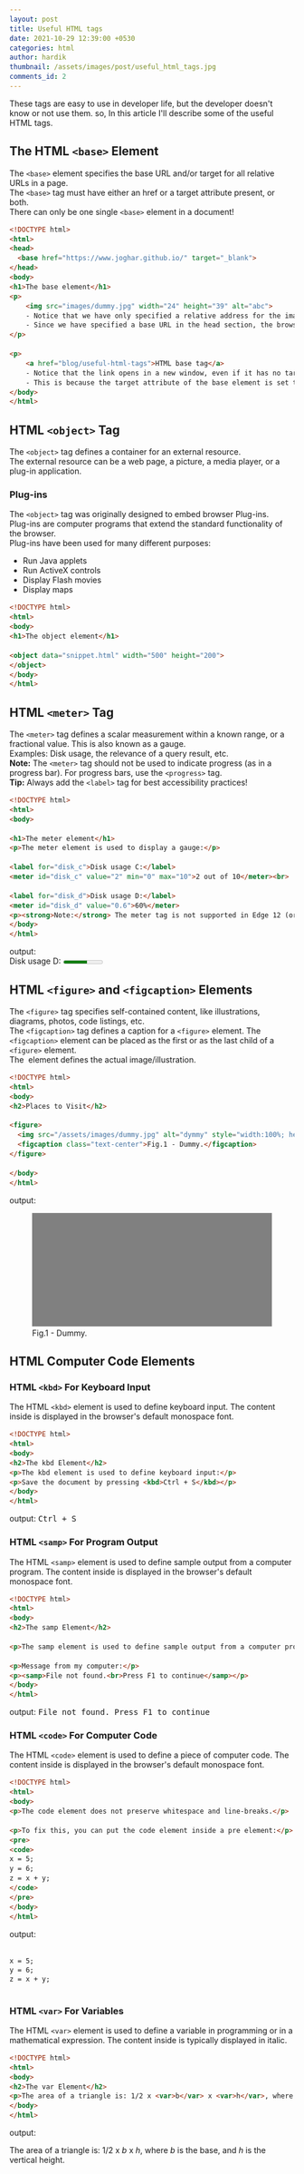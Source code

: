 ```yaml
---
layout: post
title: Useful HTML tags
date: 2021-10-29 12:39:00 +0530
categories: html
author: hardik
thumbnail: /assets/images/post/useful_html_tags.jpg
comments_id: 2
---
```


These tags are easy to use in developer life, but the developer doesn't know or not use them. so, In this article I'll describe some of the useful HTML tags. <!--more-->

## The HTML **```<base>```** Element

The ```<base>``` element specifies the base URL and/or target for all relative URLs in a page.<br/>
The ```<base>``` tag must have either an href or a target attribute present, or both.<br/>
There can only be one single ```<base>``` element in a document!

```html
<!DOCTYPE html>
<html>
<head>
  <base href="https://www.joghar.github.io/" target="_blank">
</head>
<body>
<h1>The base element</h1>
<p>
    <img src="images/dummy.jpg" width="24" height="39" alt="abc"> 
    - Notice that we have only specified a relative address for the image. 
    - Since we have specified a base URL in the head section, the browser will look for the image at "https://www.joghar.github.io/images/dummy.gif".
</p>

<p>
    <a href="blog/useful-html-tags">HTML base tag</a> 
    - Notice that the link opens in a new window, even if it has no target="_blank" attribute. 
    - This is because the target attribute of the base element is set to "_blank".</p>
</body>
</html>
```

## HTML **```<object>```** Tag

The ```<object>``` tag defines a container for an external resource.<br/>
The external resource can be a web page, a picture, a media player, or a plug-in application.<br/>

### Plug-ins
The ```<object>``` tag was originally designed to embed browser Plug-ins.<br/>
Plug-ins are computer programs that extend the standard functionality of the browser.<br/>
Plug-ins have been used for many different purposes:
- Run Java applets
- Run ActiveX controls
- Display Flash movies
- Display maps

``` html
<!DOCTYPE html>
<html>
<body>
<h1>The object element</h1>

<object data="snippet.html" width="500" height="200">
</object>
</body>
</html>
```

## HTML **```<meter>```** Tag

The ```<meter>``` tag defines a scalar measurement within a known range, or a fractional value. This is also known as a gauge.<br/>
Examples: Disk usage, the relevance of a query result, etc.<br/>
**Note:** The ```<meter>``` tag should not be used to indicate progress (as in a progress bar). For progress bars, use the ```<progress>``` tag.<br/>
**Tip:** Always add the ```<label>``` tag for best accessibility practices!

```html
<!DOCTYPE html>
<html>
<body>

<h1>The meter element</h1>
<p>The meter element is used to display a gauge:</p>

<label for="disk_c">Disk usage C:</label>
<meter id="disk_c" value="2" min="0" max="10">2 out of 10</meter><br>

<label for="disk_d">Disk usage D:</label>
<meter id="disk_d" value="0.6">60%</meter>
<p><strong>Note:</strong> The meter tag is not supported in Edge 12 (or earlier).</p>
</body>
</html>
```
output:<br/>
<label for="disk_d">Disk usage D:</label>
<meter id="disk_d" value="0.6">60%</meter>

## HTML **```<figure>```** and **```<figcaption>```** Elements
The ```<figure>``` tag specifies self-contained content, like illustrations, diagrams, photos, code listings, etc.<br/>
The ```<figcaption>``` tag defines a caption for a ```<figure>``` element. The ```<figcaption>``` element can be placed as the first or as the last child of a ```<figure>``` element.<br/>
The <img> element defines the actual image/illustration.

```html
<!DOCTYPE html>
<html>
<body>
<h2>Places to Visit</h2>

<figure>
  <img src="/assets/images/dummy.jpg" alt="dymmy" style="width:100%; height:200px">
  <figcaption class="text-center">Fig.1 - Dummy.</figcaption>
</figure>

</body>
</html>
```
output: 
<figure>
  <img src="/assets/images/dummy.jpg" alt="dymmy" style="width:100%; height:200px">
  <figcaption class="text-center">Fig.1 - Dummy.</figcaption>
</figure>

## HTML Computer Code Elements
### HTML ```<kbd>``` For Keyboard Input
The HTML ```<kbd>``` element is used to define keyboard input. The content inside is displayed in the browser's default monospace font.

```html
<!DOCTYPE html>
<html>
<body>
<h2>The kbd Element</h2>
<p>The kbd element is used to define keyboard input:</p>
<p>Save the document by pressing <kbd>Ctrl + S</kbd></p>
</body>
</html>
```
output: <kbd>Ctrl + S</kbd>

### HTML ```<samp>``` For Program Output
The HTML ```<samp>``` element is used to define sample output from a computer program. The content inside is displayed in the browser's default monospace font.

```html
<!DOCTYPE html>
<html>
<body>
<h2>The samp Element</h2>

<p>The samp element is used to define sample output from a computer program.</p>

<p>Message from my computer:</p>
<p><samp>File not found.<br>Press F1 to continue</samp></p>
</body>
</html>
```
output: <samp>File not found. Press F1 to continue</samp>

### HTML ```<code>``` For Computer Code
The HTML ```<code>``` element  is used to define a piece of computer code. The content inside is displayed in the browser's default monospace font.

```html
<!DOCTYPE html>
<html>
<body>
<p>The code element does not preserve whitespace and line-breaks.</p>

<p>To fix this, you can put the code element inside a pre element:</p>
<pre>
<code>
x = 5;
y = 6;
z = x + y;
</code>
</pre>
</body>
</html>
```
output:
<pre>
<code>
x = 5;
y = 6;
z = x + y;
</code>
</pre>

### HTML ```<var>``` For Variables
The HTML ```<var>``` element  is used to define a variable in programming or in a mathematical expression. The content inside is typically displayed in italic.

```html
<!DOCTYPE html>
<html>
<body>
<h2>The var Element</h2>
<p>The area of a triangle is: 1/2 x <var>b</var> x <var>h</var>, where <var>b</var> is the base, and <var>h</var> is the vertical height.</p>
</body>
</html>
```
output:
<p>The area of a triangle is: 1/2 x <var>b</var> x <var>h</var>, where <var>b</var> is the base, and <var>h</var> is the vertical height.</p>